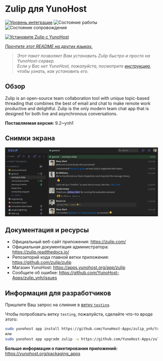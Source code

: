 <!--
Важно: этот README был автоматически сгенерирован <https://github.com/YunoHost/apps/tree/master/tools/readme_generator>
Он НЕ ДОЛЖЕН редактироваться вручную.
-->

# Zulip для YunoHost

[![Уровень интеграции](https://dash.yunohost.org/integration/zulip.svg)](https://ci-apps.yunohost.org/ci/apps/zulip/) ![Состояние работы](https://ci-apps.yunohost.org/ci/badges/zulip.status.svg) ![Состояние сопровождения](https://ci-apps.yunohost.org/ci/badges/zulip.maintain.svg)

[![Установите Zulip с YunoHost](https://install-app.yunohost.org/install-with-yunohost.svg)](https://install-app.yunohost.org/?app=zulip)

*[Прочтите этот README на других языках.](./ALL_README.md)*

> *Этот пакет позволяет Вам установить Zulip быстро и просто на YunoHost-сервер.*  
> *Если у Вас нет YunoHost, пожалуйста, посмотрите [инструкцию](https://yunohost.org/install), чтобы узнать, как установить его.*

## Обзор

Zulip is an open-source team collaboration tool with unique topic-based threading that combines the best of email and chat to make remote work productive and delightful. Zulip is the only modern team chat app that is designed for both live and asynchronous conversations.

**Поставляемая версия:** 9.2~ynh1

## Снимки экрана

![Снимок экрана Zulip](./doc/screenshots/screenshot.webp)

## Документация и ресурсы

- Официальный веб-сайт приложения: <https://zulip.com/>
- Официальная документация администратора: <https://zulip.readthedocs.io/>
- Репозиторий кода главной ветки приложения: <https://github.com/zulip/zulip>
- Магазин YunoHost: <https://apps.yunohost.org/app/zulip>
- Сообщите об ошибке: <https://github.com/YunoHost-Apps/zulip_ynh/issues>

## Информация для разработчиков

Пришлите Ваш запрос на слияние в [ветку `testing`](https://github.com/YunoHost-Apps/zulip_ynh/tree/testing).

Чтобы попробовать ветку `testing`, пожалуйста, сделайте что-то вроде этого:

```bash
sudo yunohost app install https://github.com/YunoHost-Apps/zulip_ynh/tree/testing --debug
или
sudo yunohost app upgrade zulip -u https://github.com/YunoHost-Apps/zulip_ynh/tree/testing --debug
```

**Больше информации о пакетировании приложений:** <https://yunohost.org/packaging_apps>
